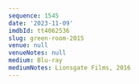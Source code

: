 ```yaml
---
sequence: 1545
date: '2023-11-09'
imdbId: tt4062536
slug: green-room-2015
venue: null
venueNotes: null
medium: Blu-ray
mediumNotes: Lionsgate Films, 2016
---
```


